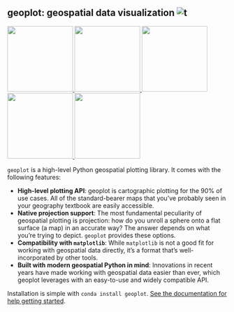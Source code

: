## geoplot: geospatial data visualization  ![t](https://img.shields.io/badge/status-alpha-red.svg)

<!-- [![PyPi version](https://img.shields.io/pypi/v/missingno.svg)]
(https://pypi.python.org/pypi/geoplot/)-->

<div class="row">
<a href=.>
<img src="https://raw.githubusercontent.com/ResidentMario/geoplot/master/figures/demos/nyc-collision-factors-thumb.png"
 height="150" width="150">
</a>

<a href=.>
<img src="https://raw.githubusercontent.com/ResidentMario/geoplot/master/figures/demos/los-angeles-flights-thumb.png"
 height="150" width="150">
</a>

<!--
<a href=.>
<img src="https://raw.githubusercontent.com/ResidentMario/geoplot/master/figures/demos/aggplot-collisions-thumb.png"
height="150" width="150">
</a>
-->

<a href=.>
<img src="https://raw.githubusercontent.com/ResidentMario/geoplot/master/figures/demos/usa-city-elevations-thumb.png"
 height="150">
</a>

<a href=.>
<img src="https://raw.githubusercontent.com/ResidentMario/geoplot/master/figures/demos/nyc-parking-tickets-thumb.png"
 height="150" width="150">
</a>

<a href=.>
<img src="https://raw.githubusercontent.com/ResidentMario/geoplot/master/figures/demos/dc-street-network-thumb.png"
height="150" width="150">
</a>

</div>


``geoplot`` is a high-level Python geospatial plotting library. It comes with the following features:

* **High-level plotting API**: geoplot is cartographic plotting for the 90% of use cases. All of the standard-bearer
maps that you’ve probably seen in your geography textbook are easily accessible.
* **Native projection support**: The most fundamental peculiarity of geospatial plotting is projection: how do you
unroll a sphere onto a flat surface (a map) in an accurate way? The answer depends on what you’re trying to depict.
`geoplot` provides these options.
* **Compatibility with `matplotlib`**: While `matplotlib` is not a good fit for working with geospatial data directly,
it’s a format that’s well-incorporated by other tools.
* **Built with modern geospatial Python in mind**: Innovations in recent years have made working with geospatial data
 easier than ever, which geoplot leverages with an easy-to-use and widely compatible API.

Installation is simple with `conda install geoplot`. [See the documentation for help getting started](http://www.residentmar.io/geoplot/index.html).
